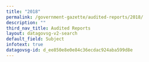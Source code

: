 ```yaml
---
title: "2018"
permalink: /government-gazette/audited-reports/2018/
description: ""
third_nav_title: Audited Reports
layout: datagovsg-v2-search
default_field: Subject
infotext: true
datagovsg-id: d_ee850e8e0e84c36ecdac924aba599d8e
---
```


